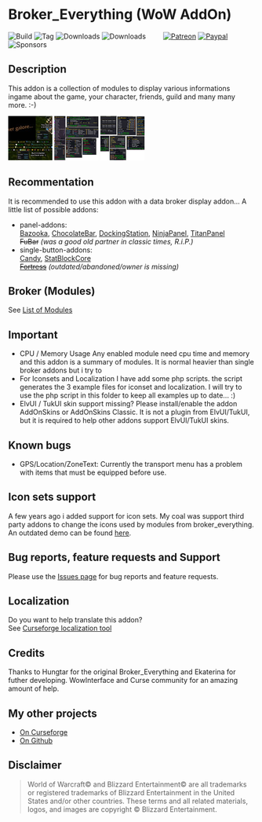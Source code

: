 # Broker_Everything (WoW AddOn)
![Build](https://github.com/hizuro/Broker_Everything/actions/workflows/bigwigsmods-packager.yml/badge.svg)
![Tag](https://img.shields.io/github/v/tag/hizuro/Broker_Everything?style=flat-square)
![Downloads](https://img.shields.io/github/downloads/hizuro/Broker_Everything/total?style=flat-square)
![Downloads](https://img.shields.io/github/downloads/hizuro/Broker_Everything/latest/total?style=flat-square)
&nbsp; &nbsp; &nbsp; &nbsp;
[![Patreon](https://img.shields.io/badge/&zwj;-Patreon-gray?logo=patreon&color=red&style=flat-square)](https://www.patreon.com/bePatron?u=12558524)
[![Paypal](https://img.shields.io/badge/&zwj;-Paypal-gray?logo=paypal&color=blue&style=flat-square)](https://paypal.me/hizuro)
![Sponsors](https://img.shields.io/github/sponsors/hizuro?logo=github&style=flat-square)

## Description
This addon is a collection of modules to display various informations ingame about the game, your character, friends, guild and many many more. :-)

[![BE Screenshot1](./.github/media/be_00t.jpg)](./.github/media/be_00.jpg)  [![BE Screenshot2](./.github/media/be_01t.png)](./.github/media/be_01.png)  [![BE Screenshot3](./.github/media/be_02t.png)](./.github/media/be_02.png)

## Recommentation
It is recommended to use this addon with a data broker display addon... A little list of possible addons:
* panel-addons:\
  [Bazooka](https://www.curseforge.com/wow/addons/bazooka), [ChocolateBar](https://www.curseforge.com/wow/addons/chocolatebar), [DockingStation](https://www.wowinterface.com/downloads/info11831-DockingStationDisplay.html), [NinjaPanel](https://www.curseforge.com/wow/addons/ninjapanel), [TitanPanel](https://www.curseforge.com/wow/addons/titan-panel)\
  ~~FuBar~~ *(was a good old partner in classic times, R.i.P.)*
* single-button-addons:\
  [Candy](https://www.curseforge.com/wow/addons/candy), [StatBlockCore](https://www.curseforge.com/wow/addons/stat-block-core)\
  ~~[Fortress](https://www.wowace.com/addons/fortress/)~~ *(outdated/abandoned/owner is missing)*

## Broker (Modules)
See [List of Modules](https://www.curseforge.com/wow/addons/broker-everything/pages/modules)

## Important
* CPU / Memory Usage
Any enabled module need cpu time and memory and this addon is a summary of modules. It is normal heavier than single broker addons but i try to
* For Iconsets and Localization
I have add some php scripts. the script generates the 3 example files for iconset and localization.
I will try to use the php script in this folder to keep all examples up to date... :)
* ElvUI / TukUI skin support missing?
Please install/enable the addon AddOnSkins or AddOnSkins Classic.
It is not a plugin from ElvUI/TukUI, but it is required to help other addons support ElvUI/TukUI skins.

## Known bugs
* GPS/Location/ZoneText: Currently the transport menu has a problem with items that must be equipped before use.

## Icon sets support
A few years ago i added support for icon sets. My coal was support third party addons to change the icons used by modules from broker_everything. An outdated demo can be found [here](https://www.wowinterface.com/downloads/info22790.html).

## Bug reports, feature requests and Support
Please use the [Issues page](https://www.curseforge.com/wow/addons/broker-everything/issues) for bug reports and feature requests.

## Localization
Do you want to help translate this addon?\
See [Curseforge localization tool](https://www.curseforge.com/wow/addons/broker-everything/localization)

## Credits
Thanks to Hungtar for the original Broker_Everything and Ekaterina for futher developing. WowInterface and Curse community for an amazing amount of help.

## My other projects
* [On Curseforge](https://www.curseforge.com/members/hizuro_de/projects)
* [On Github](https://github.com/hizuro?tab=repositories)

## Disclaimer
> World of Warcraft© and Blizzard Entertainment© are all trademarks or registered trademarks of Blizzard Entertainment in the United States and/or other countries. These terms and all related materials, logos, and images are copyright © Blizzard Entertainment.
